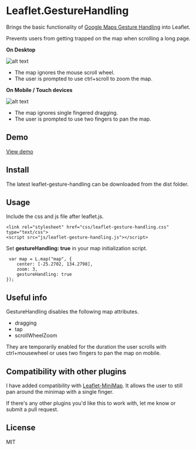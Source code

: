 # Leaflet.GestureHandling


Brings the basic functionality of [Google Maps Gesture Handling](https://developers.google.com/maps/documentation/javascript/examples/interaction-cooperative) into Leaflet.

Prevents users from getting trapped on the map when scrolling a long page. 

**On Desktop**

![alt text](https://elmarquis.github.io/Leaflet.GestureHandling/examples/images/desktop.png "Desktop")

- The map ignores the mouse scroll wheel.
- The user is prompted to use ctrl+scroll to zoom the map. 

**On Mobile / Touch devices**

![alt text](https://elmarquis.github.io/Leaflet.GestureHandling/examples/images/mobile.png "Mobile")

- The map ignores single fingered dragging. 
- The user is prompted to use two fingers to pan the map. 


## Demo
[View demo](https://elmarquis.github.io/Leaflet.GestureHandling/examples/)

## Install
The latest leaflet-gesture-handling can be downloaded from the dist folder. 

## Usage
Include the css and js file after leaflet.js. 
```
<link rel="stylesheet" href="css/leaflet-gesture-handling.css" type="text/css">
<script src="js/leaflet-gesture-handling.js"></script>
```

Set **gestureHandling: true** in your map initialization script. 

```
 var map = L.map("map", {
    center: [-25.2702, 134.2798],
    zoom: 3,
    gestureHandling: true
});
```

## Useful info
GestureHandling disables the following map attributes. 
- dragging
- tap
- scrollWheelZoom

They are temporarily enabled for the duration the user scrolls with ctrl+mousewheel or uses two fingers to pan the map on mobile. 

## Compatibility with other plugins
I have added compatibility with [Leaflet-MiniMap](https://github.com/Norkart/Leaflet-MiniMap). It allows the user to still pan around the minimap with a single finger.

If there's any other plugins you'd like this to work with, let me know or submit a pull request. 

## License
MIT

